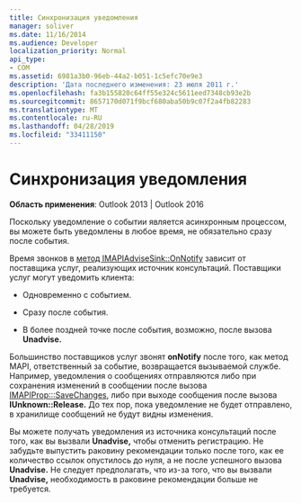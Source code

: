 ```yaml
---
title: Синхронизация уведомления
manager: soliver
ms.date: 11/16/2014
ms.audience: Developer
localization_priority: Normal
api_type:
- COM
ms.assetid: 6981a3b0-96eb-44a2-b051-1c5efc70e9e3
description: 'Дата последнего изменения: 23 июля 2011 г.'
ms.openlocfilehash: fa3b155820c64ff55e324c5611eed7348cb93e2b
ms.sourcegitcommit: 8657170d071f9bcf680aba50b9c07f2a4fb82283
ms.translationtype: MT
ms.contentlocale: ru-RU
ms.lasthandoff: 04/28/2019
ms.locfileid: "33411150"
---
```

# <a name="timing-a-notification"></a>Синхронизация уведомления

  
  
**Область применения**: Outlook 2013 | Outlook 2016 
  
Поскольку уведомление о событии является асинхронным процессом, вы можете быть уведомлены в любое время, не обязательно сразу после события.
  
 Время звонков в [метод IMAPIAdviseSink::OnNotify](imapiadvisesink-onnotify.md) зависит от поставщика услуг, реализующих источник консультаций. Поставщики услуг могут уведомить клиента: 
  
- Одновременно с событием.
    
- Сразу после события.
    
- В более поздней точке после события, возможно, после вызова **Unadvise.** 
    
Большинство поставщиков услуг звонят **onNotify** после того, как метод MAPI, ответственный за событие, возвращается вызываемой службе. Например, уведомления о сообщениях отправляются либо при сохранения изменений в сообщении после вызова [IMAPIProp:::SaveChanges,](imapiprop-savechanges.md) либо при выходе сообщения после вызова **IUnknown::Release.** До тех пор, пока уведомление не будет отправлено, в хранилище сообщений не будут видны изменения. 
  
Вы можете получать уведомления из источника консультаций после того, как вы вызвали **Unadvise,** чтобы отменить регистрацию. Не забудьте выпустить раковину рекомендации только после того, как ее количество ссылок опустилось до нуля, а не после успешного вызова **Unadvise.** Не следует предполагать, что из-за того, что вы вызвали **Unadvise,** необходимость в раковине рекомендации больше не требуется. 
  

